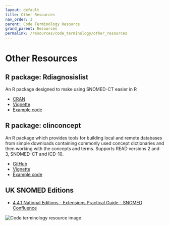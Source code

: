 ```yaml
---
layout: default
title: Other Resources
nav_order: 3
parent: Code Terminology Resource
grand_parent: Resources
permalink: /resources/code_terminology/other_resources
---
```


# Other Resources

## R package: Rdiagnosislist

An R package designed to make using SNOMED-CT easier in R
- <a href="https://cran.r-project.org/web/packages/Rdiagnosislist/index.html" target="_blank">CRAN</a>
- <a href="https://cran.r-project.org/web/packages/Rdiagnosislist/vignettes/SNOMEDcodelists.html" target="_blank">Vignette</a>
- <a href="https://hdruk.app.box.com/folder/180935427262" target="_blank">Example code</a>

## R package: clinconcept

An R package which provides tools for building local and remote databases from simple downloads containing commonly used concept dictionaries and then working with the concepts and terms. Supports READ versions 2 and 3, SNOMED-CT and ICD-10.

- <a href="https://github.com/rcfgroup/clinconcept" target="_blank">GitHub</a>
- <a href="https://arxiv.org/pdf/2002.11431" target="_blank">Vignette</a>
- <a href="https://hdruk.app.box.com/folder/180935427262" target="_blank">Example code</a>


## UK SNOMED Editions

- <a href="https://confluence.ihtsdotools.org/display/DOCEXTPG/4.4.1+National+Editions#Figure-depiction-of-uk-edition" target="_blank">4.4.1 National Editions - Extensions Practical Guide - SNOMED Confluence</a>

![Code terminology resource image](https://bhfdsc.github.io/documentation/assets/images/code_terminology_resource_image.png)
